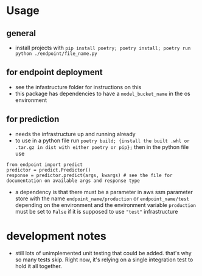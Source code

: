 # Usage

## general

- install projects with `pip install poetry; poetry install; poetry run python ./endpoint/file_name.py`

## for endpoint deployment

- see the infastructure folder for instructions on this
- this package has dependencies to have a `model_bucket_name` in the os environment

## for prediction

- needs the infrastructure up and running already
- to use in a python file run `poetry build; {install the built .whl or .tar.gz in dist with either poetry or pip};` then in the python file use 

```# python
from endpoint import predict
predictor = predict.Predictor()
response = predictor.predict(args, kwargs) # see the file for documentation on available args and response type
```  
- a dependency is that there must be a parameter in aws ssm parameter store with the name `endpoint_name/production` or `endpoint_name/test` depending on the environment and the environment variable `production` must be set to `False` if it is supposed to use `"test"` infrastructure

# development notes

- still lots of unimplemented unit testing that could be added. that's why so many tests skip. Right now, it's relying on a single integration test to hold it all together.

